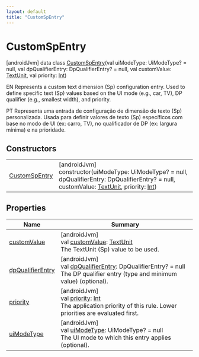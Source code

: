 ```yaml
---
layout: default
title: "CustomSpEntry"
---
```


# CustomSpEntry

[androidJvm]
data class [CustomSpEntry](index.md)(val uiModeType: UiModeType? = null, val dpQualifierEntry: DpQualifierEntry? = null, val customValue: [TextUnit](https://developer.android.com/reference/kotlin/androidx/compose/ui/unit/TextUnit.html), val priority: [Int](https://kotlinlang.org/api/core/kotlin-stdlib/kotlin/-int/index.html))

EN Represents a custom text dimension (Sp) configuration entry. Used to define specific text (Sp) values based on the UI mode (e.g., car, TV), DP qualifier (e.g., smallest width), and priority.

PT Representa uma entrada de configuração de dimensão de texto (Sp) personalizada. Usada para definir valores de texto (Sp) específicos com base no modo de UI (ex: carro, TV), no qualificador de DP (ex: largura mínima) e na prioridade.

## Constructors

| | |
|---|---|
| [CustomSpEntry](-custom-sp-entry.md) | [androidJvm]<br>constructor(uiModeType: UiModeType? = null, dpQualifierEntry: DpQualifierEntry? = null, customValue: [TextUnit](https://developer.android.com/reference/kotlin/androidx/compose/ui/unit/TextUnit.html), priority: [Int](https://kotlinlang.org/api/core/kotlin-stdlib/kotlin/-int/index.html)) |

## Properties

| Name | Summary |
|---|---|
| [customValue](custom-value.md) | [androidJvm]<br>val [customValue](custom-value.md): [TextUnit](https://developer.android.com/reference/kotlin/androidx/compose/ui/unit/TextUnit.html)<br>The TextUnit (Sp) value to be used. |
| [dpQualifierEntry](dp-qualifier-entry.md) | [androidJvm]<br>val [dpQualifierEntry](dp-qualifier-entry.md): DpQualifierEntry? = null<br>The DP qualifier entry (type and minimum value) (optional). |
| [priority](priority.md) | [androidJvm]<br>val [priority](priority.md): [Int](https://kotlinlang.org/api/core/kotlin-stdlib/kotlin/-int/index.html)<br>The application priority of this rule. Lower priorities are evaluated first. |
| [uiModeType](ui-mode-type.md) | [androidJvm]<br>val [uiModeType](ui-mode-type.md): UiModeType? = null<br>The UI mode to which this entry applies (optional). |